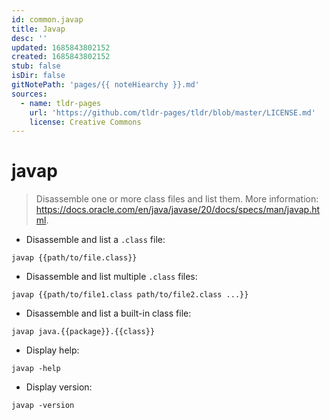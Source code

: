 ```yaml
---
id: common.javap
title: Javap
desc: ''
updated: 1685843802152
created: 1685843802152
stub: false
isDir: false
gitNotePath: 'pages/{{ noteHiearchy }}.md'
sources:
  - name: tldr-pages
    url: 'https://github.com/tldr-pages/tldr/blob/master/LICENSE.md'
    license: Creative Commons
---
```

# javap

> Disassemble one or more class files and list them.
> More information: <https://docs.oracle.com/en/java/javase/20/docs/specs/man/javap.html>.

- Disassemble and list a `.class` file:

`javap {{path/to/file.class}}`

- Disassemble and list multiple `.class` files:

`javap {{path/to/file1.class path/to/file2.class ...}}`

- Disassemble and list a built-in class file:

`javap java.{{package}}.{{class}}`

- Display help:

`javap -help`

- Display version:

`javap -version`

